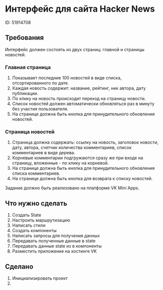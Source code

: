 # Интерфейс для сайта Hacker News #

ID: 51914708

## Требования ##

Интерфейс должен состоять из двух страниц: главной и страницы новостей.
### Главная страница ###

1. Показывает последние 100 новостей в виде списка, отсортированного по дате.
2. Каждая новость содержит: название, рейтинг, ник автора, дату публикации.
3. По клику на новость происходит переход на страницу новости.
4. Список новостей должен автоматически обновляться раз в минуту без участия пользователя.
5. На странице должна быть кнопка для принудительного обновления новостей.

### Страница новостей  ###

1. Страница должна содержать: ссылку на новость, заголовок новости,
дату, автора, счетчик количества комментариев, список комментариев в виде дерева.
2. Корневые комментарии подгружаются сразу же при входе на страницу, вложенные - по клику на корневой.
3. На странице должна быть кнопка для принудительного обновления списка комментариев.
4. На странице должна быть кнопка для возврата к списку новостей.

Задание должно быть реализовано на платформе VK Mini Apps.

## Что нужно сделать  ##

1. Создать State
2. Настроить маршрутизацию
3. Написать стили
4. Создать компоненты
5. Написать запросы для получения данных
6. Передавать полученные данные в state
7. Передавать данные state из в компоненты
8. Разместить приложение на хостинге VK

## Сделано  ##

1. Инициализировать проект
2. 